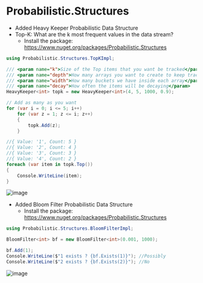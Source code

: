 # Probabilistic.Structures

- Added Heavy Keeper Probabilistic Data Structure
- Top-K: What are the k most frequent values in the data stream?
  * Install the package: https://www.nuget.org/packages/Probabilistic.Structures

```C#
using Probabilistic.Structures.TopKImpl;

/// <param name="k">Size of the Top items that you want be tracked</param>
/// <param name="depth">How many arrays you want to create to keep track of items fingerprints</param>
/// <param name="width">How many buckets we have inside each array</param>
/// <param name="decay">How often the items will be decaying</param>
HeavyKeeper<int> topk = new HeavyKeeper<int>(4, 5, 1000, 0.9);

// Add as many as you want
for (var i = 0; i <= 5; i++)
    for (var z = 1; z <= i; z++)
    {
        topk.Add(z);
    }

//{ Value: '1', Count: 5 }
//{ Value: '2', Count: 4 }
//{ Value: '3', Count: 3 }
//{ Value: '4', Count: 2 }
foreach (var item in topk.Top())
{
    Console.WriteLine(item);
}
```
![image](https://github.com/fernandozago/Probabilistic.Structures/assets/12010709/7c4f1450-867b-4978-9b1e-066ad7a32352)

- Added Bloom Filter Probabilistic Data Structure
  * Install the package: https://www.nuget.org/packages/Probabilistic.Structures

```C#
using Probabilistic.Structures.BloomFilterImpl;

BloomFilter<int> bf = new BloomFilter<int>(0.001, 1000);

bf.Add(1);
Console.WriteLine($"1 exists ? {bf.Exists(1)}"); //Possibly
Console.WriteLine($"2 exists ? {bf.Exists(2)}"); //No
```
![image](https://github.com/fernandozago/Probabilistic.Structures/assets/12010709/50866c4a-7b24-4d9e-aac9-558191291ab4)


